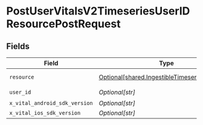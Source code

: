 # PostUserVitalsV2TimeseriesUserIDResourcePostRequest


## Fields

| Field                                                                                                    | Type                                                                                                     | Required                                                                                                 | Description                                                                                              |
| -------------------------------------------------------------------------------------------------------- | -------------------------------------------------------------------------------------------------------- | -------------------------------------------------------------------------------------------------------- | -------------------------------------------------------------------------------------------------------- |
| `resource`                                                                                               | [Optional[shared.IngestibleTimeseriesResource]](undefined/models/shared/ingestibletimeseriesresource.md) | :heavy_check_mark:                                                                                       | An enumeration.                                                                                          |
| `user_id`                                                                                                | *Optional[str]*                                                                                          | :heavy_check_mark:                                                                                       | N/A                                                                                                      |
| `x_vital_android_sdk_version`                                                                            | *Optional[str]*                                                                                          | :heavy_minus_sign:                                                                                       | N/A                                                                                                      |
| `x_vital_ios_sdk_version`                                                                                | *Optional[str]*                                                                                          | :heavy_minus_sign:                                                                                       | N/A                                                                                                      |